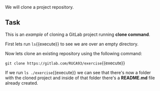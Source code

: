 We will clone a project repository.

## Task

This is an _example_ of cloning a GitLab project running **clone command**.

First lets run `ls`{{execute}} to see we are over an empty directory.

Now lets clone an existing repository using the following command:

`git clone https://gitlab.com/RUCA93/exercise`{{execute}}

If we run `ls ./exercise`{{execute}} we can see that there's now a folder with the cloned project
and inside of that folder there's a **README.md** file already created.
